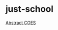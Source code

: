# just-school
 
[Abstract COES](https://educacion-meritocracia.github.io/just-school/conferencias/coes/propuesta.html) 
